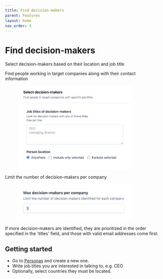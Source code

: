```yaml
---
title: Find decision-makers
parent: Features
layout: home
nav_order: 3
---
```


# Find decision-makers

Select decision-makers based on their location and job title

Find people working in target companies along with their contact information

<div align="left">

<figure><img src="/images/find-decision-makers-1.png" alt="" width="375"><figcaption></figcaption></figure>

</div>

Limit the number of decision-makers per company

<div align="left">

<figure><img src="/images/find-decision-makers-2.png" alt="" width="375"><figcaption></figcaption></figure>

</div>

If more decision-makers are identified, they are prioritized in the order specified in the 'titles' field, and those with valid email addresses come first.

## Getting started

* Go to [Personas](https://app.signalsapi.com/personas) and create a new one.
* Write job titles you are interested in talking to, e.g. CEO
* Optionally, select countries they must be located.
